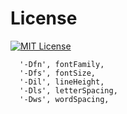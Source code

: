 # License
[![MIT License](https://img.shields.io/badge/license-MIT-blue.svg?style=flat)](/LICENSE)


      '-Dfn', fontFamily,
      '-Dfs', fontSize,
      '-Dil', lineHeight,
      '-Dls', letterSpacing,
      '-Dws', wordSpacing,